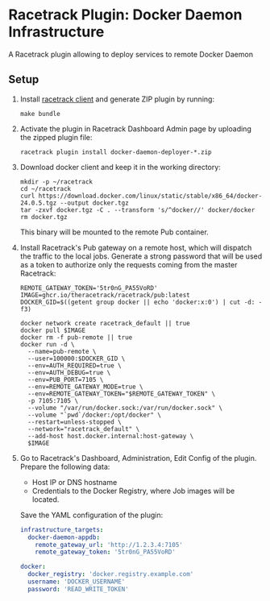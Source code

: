# Racetrack Plugin: Docker Daemon Infrastructure

A Racetrack plugin allowing to deploy services to remote Docker Daemon

## Setup

1.  Install [racetrack client](https://pypi.org/project/racetrack-client/) and generate ZIP plugin by running:
    ```shell
    make bundle
    ```

2.  Activate the plugin in Racetrack Dashboard Admin page by uploading the zipped plugin file:
    ```shell
    racetrack plugin install docker-daemon-deployer-*.zip
    ```

3.  Download docker client and keep it in the working directory:
    ```shell
    mkdir -p ~/racetrack
    cd ~/racetrack
    curl https://download.docker.com/linux/static/stable/x86_64/docker-24.0.5.tgz --output docker.tgz
    tar -zxvf docker.tgz -C . --transform 's/^docker//' docker/docker
    rm docker.tgz
    ```
    This binary will be mounted to the remote Pub container.

4.  Install Racetrack's Pub gateway on a remote host, which will dispatch the traffic to the local jobs.
    Generate a strong password that will be used as a token to authorize only the requests coming from the master Racetrack:
    ```shell
    REMOTE_GATEWAY_TOKEN='5tr0nG_PA55VoRD'
    IMAGE=ghcr.io/theracetrack/racetrack/pub:latest
    DOCKER_GID=$((getent group docker || echo 'docker:x:0') | cut -d: -f3)
    
    docker network create racetrack_default || true
    docker pull $IMAGE
    docker rm -f pub-remote || true
    docker run -d \
      --name=pub-remote \
      --user=100000:$DOCKER_GID \
      --env=AUTH_REQUIRED=true \
      --env=AUTH_DEBUG=true \
      --env=PUB_PORT=7105 \
      --env=REMOTE_GATEWAY_MODE=true \
      --env=REMOTE_GATEWAY_TOKEN="$REMOTE_GATEWAY_TOKEN" \
      -p 7105:7105 \
      --volume "/var/run/docker.sock:/var/run/docker.sock" \
      --volume "`pwd`/docker:/opt/docker" \
      --restart=unless-stopped \
      --network="racetrack_default" \
      --add-host host.docker.internal:host-gateway \
      $IMAGE
    ```

5.  Go to Racetrack's Dashboard, Administration, Edit Config of the plugin.
    Prepare the following data:
    
    - Host IP or DNS hostname
    - Credentials to the Docker Registry, where Job images will be located.

    Save the YAML configuration of the plugin:
    ```yaml
    infrastructure_targets:
      docker-daemon-appdb:
        remote_gateway_url: 'http://1.2.3.4:7105'
        remote_gateway_token: '5tr0nG_PA55VoRD'

    docker: 
      docker_registry: 'docker.registry.example.com'
      username: 'DOCKER_USERNAME'
      password: 'READ_WRITE_TOKEN'
    ```
